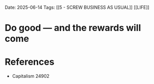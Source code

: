 Date: 2025-06-14
Tags: [[5 - SCREW BUSINESS AS USUAL]] [[LIFE]]


# Do good — and the rewards will come


# References
- Capitalism 24902
 
